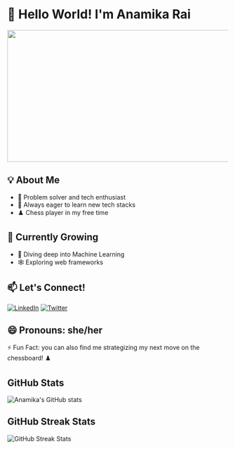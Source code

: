 # 👋 Hello World! I'm Anamika Rai
<div align="center">
  <img src="https://media.giphy.com/media/L1R1tvI9svkIWwpVYr/giphy.gif" width="600" height="300"/>
</div>

## 💡 About Me
- 🧠 Problem solver and tech enthusiast
- 🚀 Always eager to learn new tech stacks
- ♟️ Chess player in my free time

## 🌱 Currently Growing
- 🤖 Diving deep into Machine Learning
- 🕸️ Exploring web frameworks

## 📫 Let's Connect!
[![LinkedIn](https://img.shields.io/badge/LinkedIn-0077B5?style=for-the-badge&logo=linkedin&logoColor=white)](https://www.linkedin.com/in/anamikaraiin)
[![Twitter](https://img.shields.io/badge/Twitter-1DA1F2?style=for-the-badge&logo=twitter&logoColor=white)](https://twitter.com/Anamikaaraii)

## 😄 Pronouns: she/her

⚡ Fun Fact: you can also find me strategizing my next move on the chessboard! ♟️

## GitHub Stats
![Anamika's GitHub stats](https://github-readme-stats.vercel.app/api?username=AnamikaDEVOP&show_icons=true&theme=radical)
## GitHub Streak Stats
![GitHub Streak Stats](https://github-readme-streak-stats.herokuapp.com/?user=AnamikaDEVOP&theme=radical)




<!---
AnamikaDEVOP/AnamikaDEVOP is a ✨ special ✨ repository because its `README.md` (this file) appears on your GitHub profile.
You can click the Preview link to take a look at your changes.
--->

